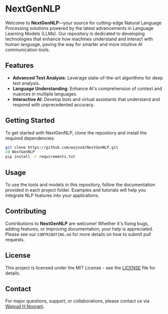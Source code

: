 # NextGenNLP

Welcome to **NextGenNLP**—your source for cutting-edge Natural Language Processing solutions powered by the latest advancements in Language Learning Models (LLMs). Our repository is dedicated to developing technologies that enhance how machines understand and interact with human language, paving the way for smarter and more intuitive AI communication tools.

## Features

- **Advanced Text Analysis**: Leverage state-of-the-art algorithms for deep text analysis.
- **Language Understanding**: Enhance AI's comprehension of context and nuances in multiple languages.
- **Interactive AI**: Develop bots and virtual assistants that understand and respond with unprecedented accuracy.

## Getting Started

To get started with NextGenNLP, clone the repository and install the required dependencies:

```bash
git clone https://github.com/wajoud/NextGenNLP.git
cd NextGenNLP
pip install -r requirements.txt
```

## Usage

To use the tools and models in this repository, follow the documentation provided in each project folder. Examples and tutorials will help you integrate NLP features into your applications.

## Contributing

Contributions to **NextGenNLP** are welcome! Whether it's fixing bugs, adding features, or improving documentation, your help is appreciated. Please see our `CONTRIBUTING.md` for more details on how to submit pull requests.

## License

This project is licensed under the MIT License - see the [LICENSE](LICENSE) file for details.

## Contact

For major questions, support, or collaborations, please contact us via [Wajoud H Noorani](mailto:wajoudnoorani59@gmail.com).
